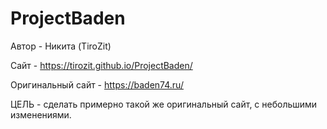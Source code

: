 # ProjectBaden
Автор - Никита (TiroZit)

Сайт - https://tirozit.github.io/ProjectBaden/

Оригинальный сайт - https://baden74.ru/

ЦЕЛЬ - сделать примерно такой же оригинальный сайт, с небольшими изменениями.
